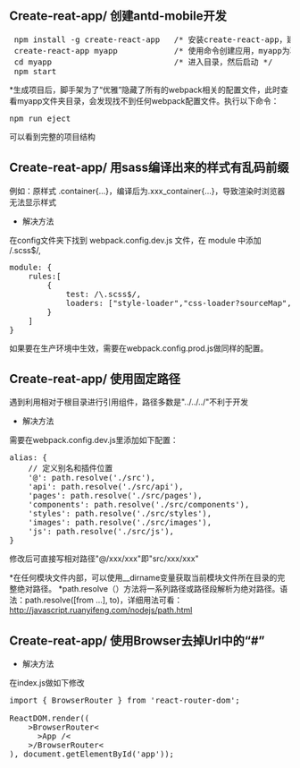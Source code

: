 ## Create-reat-app/ 创建antd-mobile开发
<pre>
 npm install -g create-react-app   /* 安装create-react-app，建议使用cnpm */  
 create-react-app myapp            /* 使用命令创建应用，myapp为项目名称 */  
 cd myapp                          /* 进入目录，然后启动 */
 npm start
</pre>

*生成项目后，脚手架为了“优雅”隐藏了所有的webpack相关的配置文件，此时查看myapp文件夹目录，会发现找不到任何webpack配置文件。执行以下命令：  

<pre>npm run eject</pre>

可以看到完整的项目结构

## Create-reat-app/ 用sass编译出来的样式有乱码前缀
例如：原样式 .container{...}，编译后为.xxx_container{...}，导致渲染时浏览器无法显示样式

* 解决方法

在config文件夹下找到 webpack.config.dev.js 文件，在 module 中添加 /.scss$/,  
<pre>
module: {
    rules:[
        {
            test: /\.scss$/,
            loaders: ["style-loader","css-loader?sourceMap","sass-loader?sourceMap"],
        }
    ]
}
</pre>

如果要在生产环境中生效，需要在webpack.config.prod.js做同样的配置。

## Create-reat-app/ 使用固定路径
遇到利用相对于根目录进行引用组件，路径多数是"../../../"不利于开发

* 解决方法

需要在webpack.config.dev.js里添加如下配置：  
<pre>
alias: {
    // 定义别名和插件位置
    '@': path.resolve('./src'),
    'api': path.resolve('./src/api'),
    'pages': path.resolve('./src/pages'),
    'components': path.resolve('./src/components'),
    'styles': path.resolve('./src/styles'),
    'images': path.resolve('./src/images'),
    'js': path.resolve('./src/js'),
}
</pre> 

修改后可直接写相对路径"@/xxx/xxx"即"src/xxx/xxx"

*在任何模块文件内部，可以使用__dirname变量获取当前模块文件所在目录的完整绝对路径。
*path.resolve（）方法将一系列路径或路径段解析为绝对路径。语法：path.resolve([from ...], to)，详细用法可看：http://javascript.ruanyifeng.com/nodejs/path.html

## Create-reat-app/ 使用Browser去掉Url中的“#”

* 解决方法  

在index.js做如下修改  

<pre>
import { BrowserRouter } from 'react-router-dom';

ReactDOM.render((
    &gt;BrowserRouter&lt;
      &gt;App /&lt;
    &gt;/BrowserRouter&lt;
), document.getElementById('app'));
</pre>